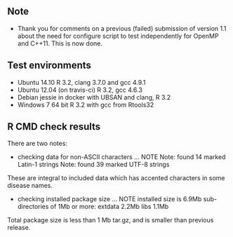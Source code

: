 ## Note
* Thank you for comments on a previous (failed) submission of version 1.1 about the need for configure script to test independently for OpenMP and C++11. This is now done.

## Test environments
* Ubuntu 14.10 R 3.2, clang 3.7.0 and gcc 4.9.1
* Ubuntu 12.04 (on travis-ci) R 3.2, gcc 4.6.3
* Debian jessie in docker with UBSAN and clang, R 3.2
* Windows 7 64 bit R 3.2 with gcc from Rtools32

## R CMD check results

There are two notes:

* checking data for non-ASCII characters ... NOTE
  Note: found 14 marked Latin-1 strings
  Note: found 39 marked UTF-8 strings

These are integral to included data which has accented characters in some disease names.
  
* checking installed package size ... NOTE
  installed size is  6.9Mb
  sub-directories of 1Mb or more:
    extdata   2.2Mb
    libs      1.1Mb

Total package size is less than 1 Mb tar.gz, and is smaller than previous release. 

